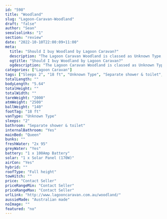 ```yaml
---
id: "598"
title: "Woodland"
slug: "Lagoon-Caravan-Woodland"
draft: "false"
author: "Sean"
seealsolinks: "1"
section: "review"
date: "2022-10-10T22:00:09+11:00"
meta:
  title: "Should I buy Woodland by Lagoon Caravan?"
  description: "The Lagoon Caravan Woodland is classed as Unknown Type, and sleeps 2 people. It is Australian made and comes in at 18 ft. It generally has Separate shower & toilet."
  ogtitle: "Should I buy Woodland by Lagoon Caravan?"
  ogdescription: "The Lagoon Caravan Woodland is classed as Unknown Type, and sleeps 2 people. It is Australian made and comes in at 18 ft. It generally has Separate shower & toilet."
categories: ["Lagoon Caravan"]
tags: ["Sleeps 2", "18 ft", "Unknown Type", "Separate shower & toilet", "Full height", "Price Unknown"]
totalLength: ""
bodyLength: "5.64"
totalHeight: ""
totalWidth: ""
tareWeight: "2000"
atmWeight: "2500"
ballWeight: "140"
footTag: "18 ft"
vanType: "Unknown Type"
sleeps: "2"
bathroom: "Separate shower & toilet"
internalBathroom: "Yes"
mainBed: "Queen"
bunks: ""
freshWater: "2x 95"
greyWater: "Yes"
battery: "1 x 100Amp Battery"
solar: "1 x Solar Panel (170W)"
airCon: "Yes"
hybrid: ""
roofType: "Full height"
towHitch: ""
price: "Contact Seller"
priceRangeMin: "Contact Seller"
priceRangeMax: "Contact Seller"
urlLink: "http://www.lagooncaravan.com.au/woodland/"
aussieMade: "Australian made"
noImage: ""
featured: "no"
---
```

